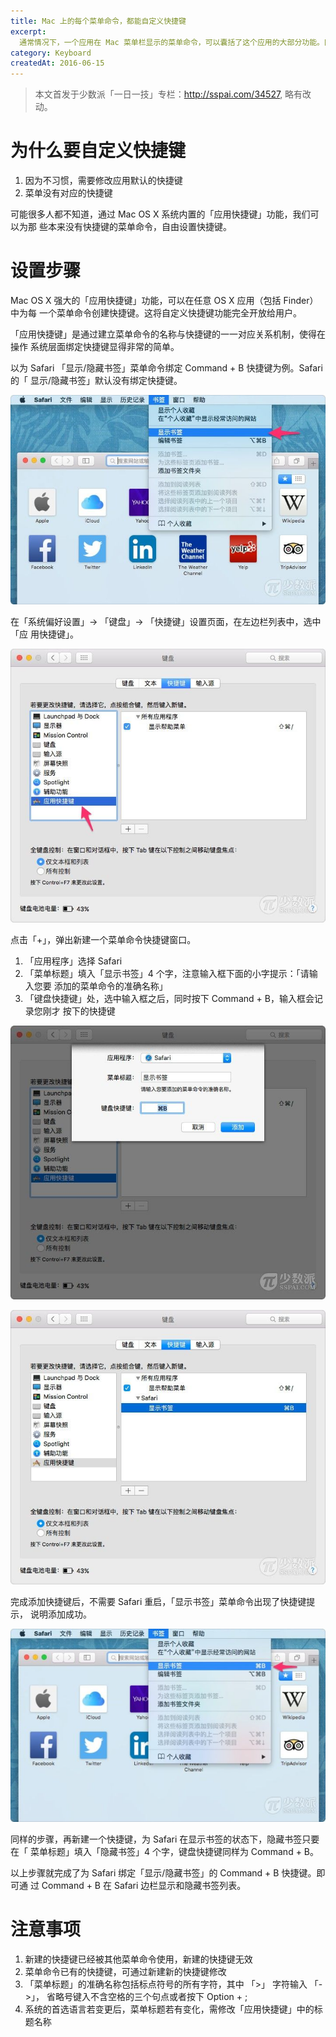 ```yaml
---
title: Mac 上的每个菜单命令，都能自定义快捷键
excerpt:
  通常情况下，一个应用在 Mac 菜单栏显示的菜单命令，可以囊括了这个应用的大部分功能。同时也会为常用的菜单设置快捷键，比如最常见的「新建」功能，默认都是 Command + N。
category: Keyboard
createdAt: 2016-06-15
---
```


> 本文首发于少数派「一日一技」专栏：http://sspai.com/34527, 略有改动。

# 为什么要自定义快捷键

  1. 因为不习惯，需要修改应用默认的快捷键
  2. 菜单没有对应的快捷键

  可能很多人都不知道，通过 Mac OS X 系统内置的「应用快捷键」功能，我们可以为那
  些本来没有快捷键的菜单命令，自由设置快捷键。

# 设置步骤

  Mac OS X 强大的「应用快捷键」功能，可以在任意 OS X 应用（包括 Finder）中为每
  一个菜单命令创建快捷键。这将自定义快捷键功能完全开放给用户。

  「应用快捷键」是通过建立菜单命令的名称与快捷键的一一对应关系机制，使得在操作
  系统层面绑定快捷键显得非常的简单。

  以为 Safari 「显示/隐藏书签」菜单命令绑定 Command + B 快捷键为例。Safari 的「
  显示/隐藏书签」默认没有绑定快捷键。

  ![Safari 显示书签菜单](./safari-show-bookmark-menu.jpg)

  在「系统偏好设置」-> 「键盘」-> 「快捷键」设置页面，在左边栏列表中，选中「应
  用快捷键」。

  ![系统偏好设置](./application-keyboard-in-prefs.jpg)

  点击「+」，弹出新建一个菜单命令快捷键窗口。

  1. 「应用程序」选择 Safari
  2. 「菜单标题」填入「显示书签」4 个字，注意输入框下面的小字提示：「请输入您要
     添加的菜单命令的准确名称」
  3. 「键盘快捷键」处，选中输入框之后，同时按下 Command + B，输入框会记录您刚才
     按下的快捷键

  ![记录快捷键](./assign-keyboard-to-bookmark.jpg)

  ![应用快捷键](./app-keyboards-in-prefs.jpg)

  完成添加快捷键后，不需要 Safari 重启，「显示书签」菜单命令出现了快捷键提示，
  说明添加成功。

  ![菜单显示快捷键](./keyboard-display-in-menu-item.jpg)

  同样的步骤，再新建一个快捷键，为 Safari 在显示书签的状态下，隐藏书签只要在「
  菜单标题」填入「隐藏书签」4 个字，键盘快捷键同样为 Command + B。

  以上步骤就完成了为 Safari 绑定「显示/隐藏书签」的 Command + B 快捷键。即可通
  过 Command + B 在 Safari 边栏显示和隐藏书签列表。

# 注意事项

  1. 新建的快捷键已经被其他菜单命令使用，新建的快捷键无效
  2. 菜单命令已有的快捷键，可通过新建新的快捷键修改
  3. 「菜单标题」的准确名称包括标点符号的所有字符，其中 「>」 字符输入 「->」，
     省略号键入不含空格的三个句点或者按下 Option + ;
  4. 系统的首选语言若变更后，菜单标题若有变化，需修改「应用快捷键」中的标题名称

